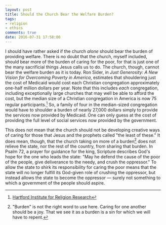 ```yaml
---
layout: post
title: Should the Church Bear the Welfare Burden?
tags:
- religion
- ethics
comments: true
date: 2016-07-31 17:58:00
---
```


I should have rather asked if the church *alone* should bear the burden of providing welfare. There is no doubt that the church, myself included, should bear more of the burden of caring for the poor, for that is just one of the many sacrificial things Jesus calls us to do. The church, though, cannot bear the welfare burden as it is today. Ron Sider, in *Just Generosity: A New Vision for Overcoming Poverty in America*, estimates that shouldering just the cost of Medicaid would cost each Christian congregation approximately one-half million dollars per year. Note that this includes *each* congregation, including exceptionally large churches that may well be able to afford the cost, but the median size of a Christian congregation in America is now 75 regular participants.[^1] So, a family of four in the median-sized congregation would have to shoulder a burden of nearly 27,000 dollars simply to provide the services now provided by Medicaid. One can only guess at the cost of providing the full level of social services now provided by the government.

This does not mean that the church should not be developing creative ways of caring for those that Jesus and the prophets called "the least of these." It does mean, though, that the church taking on more of a burden[^2] does not relieve the state, nor the rest of the country, from sharing that burden. In Psalm 72, a prayer for guidance for the king, Scripture describes God's hope for the one who leads the state: "May he defend the cause of the poor of the people, give deliverance to the needy, and crush the oppressor." To allow the state to shirk its responsibility for caring the poor means that the state will no longer fulfill its God-given role of crushing the oppressor, but instead allows the state to become the oppressor — surely not something to which a government of the people should aspire.

[^1]: [Hartford Institute for Religion Research](http://hirr.hartsem.edu/research/fastfacts/fast_facts.html#sizecong)

[^2]: "Burden" is not the right word to use here. Caring for one another should be a joy. That we see it as a burden is a sin for which we will have to repent.
